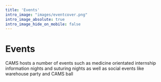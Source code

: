 ```yaml
---
title: 'Events'
intro_image: "images/eventcover.png"
intro_image_absolute: true
intro_image_hide_on_mobile: false
---
```


# Events

CAMS hosts a number of events such as medicine orientated internship information nights and suturing nights as well as social events like warehouse party and CAMS ball

